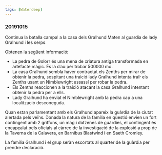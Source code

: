 ```yaml
---
tags: [Waterdeep]
---
```

### 20191015 ###

Continua la batalla campal a la casa dels Gralhund
Maten al guardia de lady Gralhund i les serps

Obtenen la següent informació:
 - La pedra de Golorr és una mena de criatura antiga transformada en artefacte màgic. És la clau per trobar 500000 mo.
 - La casa Gralhund sembla haver contractat els Zenths per mirar de obtenir la pedra, sospitant una traició lady Gralhund intenta traïr els Zenths usant un Nimblewright assassí per robar la pedra.
 - Els Zenths reaccionen a la traició atacant la casa Gralhund intentant obtenir la pedra per a ells.
 - Lady Gralhund ha enviat el Nimblewright amb la pedra cap a una localització desconeguda.

Quan estan parlamentant amb els Gralhund apareix la guàrdia de la ciutat alertada pels veïns. Donada la natura de la família en qüestió envien un fort contingent amb 2 griffons, un mag i dotzenes de guàrdies, el contingent és encapçalat pels oficials al càrrec de la investigació de la explosió a prop de la Taverna de la Calavera, en Barnibus Blastwind i en Saeth Cromley.

La família Gralhund i el grup seràn escortats al quarter de la guàrdia per prendre declaració.



